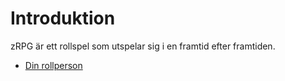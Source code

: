 # Introduktion

zRPG är ett rollspel som utspelar sig i en framtid efter framtiden.

- [Din rollperson](./din_rollperson.md)
